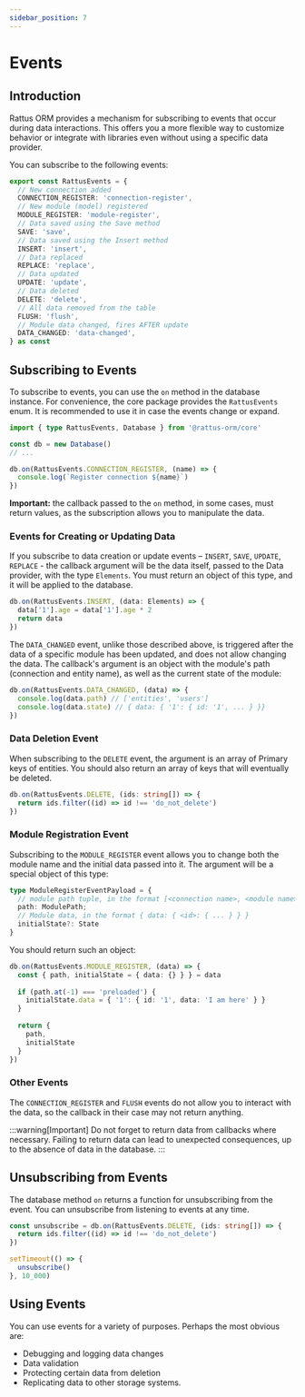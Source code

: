 ```yaml
---
sidebar_position: 7
---
```

# Events

## Introduction

Rattus ORM provides a mechanism for subscribing to events that occur during data interactions. This offers you a more flexible way to customize behavior or integrate with libraries even without using a specific data provider.

You can subscribe to the following events:
```typescript
export const RattusEvents = {
  // New connection added
  CONNECTION_REGISTER: 'connection-register',
  // New module (model) registered
  MODULE_REGISTER: 'module-register',
  // Data saved using the Save method
  SAVE: 'save',
  // Data saved using the Insert method
  INSERT: 'insert',
  // Data replaced
  REPLACE: 'replace',
  // Data updated
  UPDATE: 'update',
  // Data deleted
  DELETE: 'delete',
  // All data removed from the table
  FLUSH: 'flush',
  // Module data changed, fires AFTER update
  DATA_CHANGED: 'data-changed',
} as const
```

## Subscribing to Events
To subscribe to events, you can use the `on` method in the database instance.
For convenience, the core package provides the `RattusEvents` enum. It is recommended to use it in case the events change or expand.

```typescript
import { type RattusEvents, Database } from '@rattus-orm/core'

const db = new Database()
// ...

db.on(RattusEvents.CONNECTION_REGISTER, (name) => {
  console.log(`Register connection ${name}`)
})
```

**Important:** the callback passed to the `on` method, in some cases, must return values, as the subscription allows you to manipulate the data.

### Events for Creating or Updating Data
If you subscribe to data creation or update events – `INSERT`, `SAVE`, `UPDATE`, `REPLACE` - the callback argument will be the data itself, passed to the Data provider, with the type `Elements`. You must return an object of this type, and it will be applied to the database.
```typescript
db.on(RattusEvents.INSERT, (data: Elements) => {
  data['1'].age = data['1'].age * 2
  return data
})
```

The `DATA_CHANGED` event, unlike those described above, is triggered after the data of a specific module has been updated, and does not allow changing the data. The callback's argument is an object with the module's path (connection and entity name), as well as the current state of the module:
```typescript
db.on(RattusEvents.DATA_CHANGED, (data) => {
  console.log(data.path) // ['entities', 'users']
  console.log(data.state) // { data: { '1': { id: '1', ... } }}
})
```

### Data Deletion Event
When subscribing to the `DELETE` event, the argument is an array of Primary keys of entities. You should also return an array of keys that will eventually be deleted.
```typescript
db.on(RattusEvents.DELETE, (ids: string[]) => {
  return ids.filter((id) => id !== 'do_not_delete')
})
```

### Module Registration Event
Subscribing to the `MODULE_REGISTER` event allows you to change both the module name and the initial data passed into it. The argument will be a special object of this type:
```typescript
type ModuleRegisterEventPayload = { 
  // module path tuple, in the format [<connection name>, <module name>]
  path: ModulePath; 
  // Module data, in the format { data: { <id>: { ... } } } 
  initialState?: State 
}
```
You should return such an object:
```typescript
db.on(RattusEvents.MODULE_REGISTER, (data) => {
  const { path, initialState = { data: {} } } = data 
  
  if (path.at(-1) === 'preloaded') {
    initialState.data = { '1': { id: '1', data: 'I am here' } }
  }
  
  return {
    path,
    initialState
  }
})
```

### Other Events
The `CONNECTION_REGISTER` and `FLUSH` events do not allow you to interact with the data, so the callback in their case may not return anything.

:::warning[Important]
Do not forget to return data from callbacks where necessary.
Failing to return data can lead to unexpected consequences,
up to the absence of data in the database.
:::

## Unsubscribing from Events
The database method `on` returns a function for unsubscribing from the event. You can unsubscribe from listening to events at any time.
```typescript
const unsubscribe = db.on(RattusEvents.DELETE, (ids: string[]) => {
  return ids.filter((id) => id !== 'do_not_delete')
})

setTimeout(() => {
  unsubscribe()
}, 10_000)
```

## Using Events
You can use events for a variety of purposes. Perhaps the most obvious are:
* Debugging and logging data changes
* Data validation
* Protecting certain data from deletion
* Replicating data to other storage systems.
